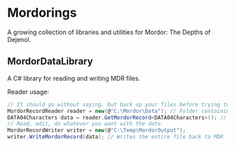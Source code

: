 # Mordorings

A growing collection of libraries and utilities for Mordor: The Depths of Dejenol.

## MordorDataLibrary
A C# library for reading and writing MDR files. 

Reader usage:
```csharp
// It should go without saying, but back up your files before trying to edit them. 
MordorRecordReader reader = new(@"C:\Mordor\Data"); // Folder containing the MDR files
DATA04Characters data = reader.GetMordorRecord<DATA04Characters>(); // Read the contents of the MDR file. Data files are found in \Models\DataFiles.
// Read, edit, do whatever you want with the data
MordorRecordWriter writer = new(@"C:\Temp\MordorOutput");
writer.WriteMordorRecord(data); // Writes the entire file back to MDR format. 
```

